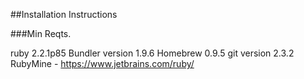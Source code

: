 
##Installation Instructions

###Min Reqts.

ruby 2.2.1p85
Bundler version 1.9.6
Homebrew 0.9.5
git version 2.3.2
RubyMine - https://www.jetbrains.com/ruby/
